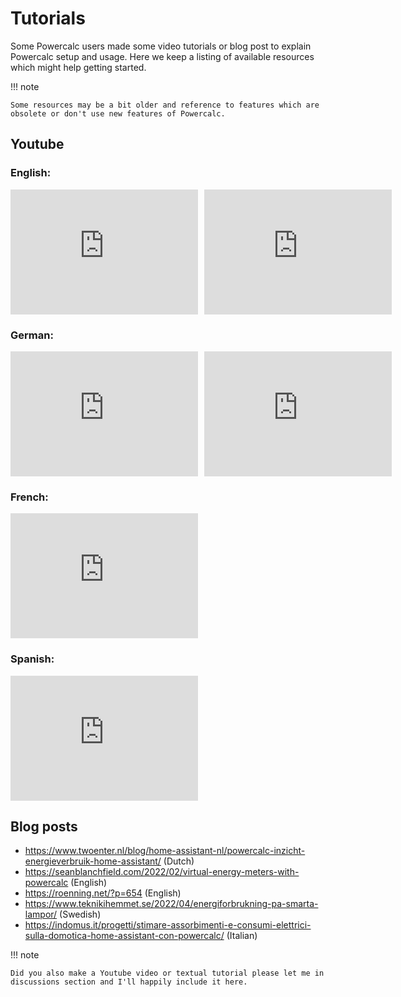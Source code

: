 # Tutorials

Some Powercalc users made some video tutorials or blog post to explain Powercalc setup and usage.
Here we keep a listing of available resources which might help getting started.

!!! note

    Some resources may be a bit older and reference to features which are obsolete or don't use new features of Powercalc.

## Youtube

### English:

<div style="display: flex; gap: 10px;">
    <iframe width="300" height="200" src="https://www.youtube.com/embed/tR1x-cxwK-8?si=qfEh9cmICGJzRCPl" title="YouTube video player" frameborder="0" allow="accelerometer; autoplay; clipboard-write; encrypted-media; gyroscope; picture-in-picture; web-share" allowfullscreen></iframe>
    <iframe width="300" height="200" src="https://www.youtube.com/embed/Mq462v3qtcI?si=MSguJTM03EErtcSi" title="YouTube video player" frameborder="0" allow="accelerometer; autoplay; clipboard-write; encrypted-media; gyroscope; picture-in-picture; web-share" allowfullscreen></iframe>
</div>

### German:

<div style="display: flex; gap: 10px;">
    <iframe width="300" height="200" src="https://www.youtube.com/embed/Anw34kwSo2s?si=NDq3d_z5TWUFSPF4" title="YouTube video player" frameborder="0" allow="accelerometer; autoplay; clipboard-write; encrypted-media; gyroscope; picture-in-picture; web-share" allowfullscreen></iframe>
    <iframe width="300" height="200" src="https://www.youtube.com/embed/lyKJ90tDTWM?si=TYoJkRhWb2zVxbdR" title="YouTube video player" frameborder="0" allow="accelerometer; autoplay; clipboard-write; encrypted-media; gyroscope; picture-in-picture; web-share" allowfullscreen></iframe>
</div>

### French:

<div style="display: flex; gap: 10px;">
    <iframe width="300" height="200" src="https://www.youtube.com/embed/WwaSbhdrsaM?si=0XoFTBEUYEkm0FGk" title="YouTube video player" frameborder="0" allow="accelerometer; autoplay; clipboard-write; encrypted-media; gyroscope; picture-in-picture; web-share" allowfullscreen></iframe>
</div>

### Spanish:

<div style="display: flex; gap: 10px;">
    <iframe width="300" height="200" src="https://www.youtube.com/embed/TY5mLKSKsdA?si=mCE4YaVw2kuTOThD" title="YouTube video player" frameborder="0" allow="accelerometer; autoplay; clipboard-write; encrypted-media; gyroscope; picture-in-picture; web-share" allowfullscreen></iframe>
</div>

## Blog posts

- <https://www.twoenter.nl/blog/home-assistant-nl/powercalc-inzicht-energieverbruik-home-assistant/> (Dutch)
- <https://seanblanchfield.com/2022/02/virtual-energy-meters-with-powercalc> (English)
- <https://roenning.net/?p=654> (English)
- <https://www.teknikihemmet.se/2022/04/energiforbrukning-pa-smarta-lampor/> (Swedish)
- <https://indomus.it/progetti/stimare-assorbimenti-e-consumi-elettrici-sulla-domotica-home-assistant-con-powercalc/> (Italian)

!!! note

    Did you also make a Youtube video or textual tutorial please let me in discussions section and I'll happily include it here.
